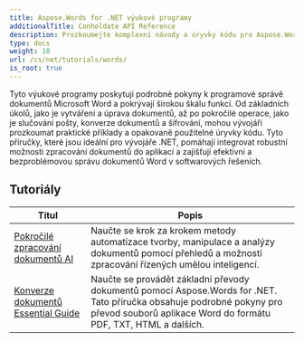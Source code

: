 ```yaml
---
title: Aspose.Words for .NET výukové programy
additionalTitle: Conholdate API Reference
description: Prozkoumejte komplexní návody a úryvky kódu pro Aspose.Words pro .NET! Poskytněte pokyny krok za krokem, od základů přívětivých pro začátečníky až po pokročilé funkce.
type: docs
weight: 10
url: /cs/net/tutorials/words/
is_root: true
---
```


Tyto výukové programy poskytují podrobné pokyny k programové správě dokumentů Microsoft Word a pokrývají širokou škálu funkcí. Od základních úkolů, jako je vytváření a úprava dokumentů, až po pokročilé operace, jako je slučování pošty, konverze dokumentů a šifrování, mohou vývojáři prozkoumat praktické příklady a opakovaně použitelné úryvky kódu. Tyto příručky, které jsou ideální pro vývojáře .NET, pomáhají integrovat robustní možnosti zpracování dokumentů do aplikací a zajišťují efektivní a bezproblémovou správu dokumentů Word v softwarových řešeních.

## Tutoriály
| Titul | Popis |
| --- | --- | 
| [Pokročilé zpracování dokumentů AI](./advanced-ai-document-processing/) | Naučte se krok za krokem metody automatizace tvorby, manipulace a analýzy dokumentů pomocí přehledů a možností zpracování řízených umělou inteligencí. |
| [Konverze dokumentů Essential Guide](./essential-guide-document-conversions/) | Naučte se provádět základní převody dokumentů pomocí Aspose.Words for .NET. Tato příručka obsahuje podrobné pokyny pro převod souborů aplikace Word do formátu PDF, TXT, HTML a dalších. | 